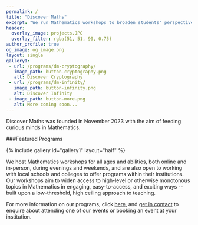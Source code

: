 ```yaml
---
permalink: /
title: "Discover Maths"
excerpt: "We run Mathematics workshops to broaden students' perspectives in Mathematics."
header:
  overlay_image: projects.JPG
  overlay_filter: rgba(51, 51, 90, 0.75)
author_profile: true
og_image: og_image.png
layout: single
gallery1:
 - url: /programs/dm-cryptography/
   image_path: button-cryptography.png
   alt: Discover Cryptography
 - url: /programs/dm-infinity/
   image_path: button-infinity.png
   alt: Discover Infinity
 - image_path: button-more.png
   alt: More coming soon...
---
```

Discover Maths was founded in November 2023 with the aim of feeding curious minds in Mathematics.

###Featured Programs

{% include gallery id="gallery1" layout="half" %}

We host Mathematics workshops for all ages and abilities, both online and in-person, during evenings and weekends, and are also open to working with local schools and colleges to offer programs within their institutions. Our workshops aim to widen access to high-level or otherwise monotonous topics in Mathematics in engaging, easy-to-access, and exciting ways -- built upon a low-threshold, high ceiling approach to teaching. 

For more information on our programs, click [here](/programs/), and [get in contact](mailto:hello@discovermaths.uk) to enquire about attending one of our events or booking an event at your institution.